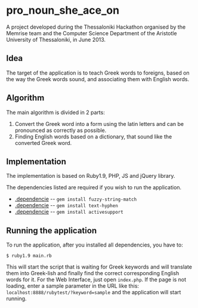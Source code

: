 pro_noun_she_ace_on
===================
A project developed during the Thessaloniki Hackathon organised by the Memrise team and the Computer Science Department of the Aristotle University of Thessaloniki, in June 2013.

Idea
-------

The target of the application is to teach Greek words to foreigns, based on the way the Greek words sound, and associating them with English words.

Algorithm
-------

The main algorithm is divided in 2 parts:
1. Convert the Greek word into a form using the latin letters and can be pronounced as correctly as possible.
2. Finding English words based on a dictionary, that sound like the converted Greek word.

Implementation
-------

The implementation is based on Ruby1.9, PHP, JS and jQuery library.

The dependencies listed are required if you wish to run the application.
* [.dependencie](https://github.com/kiyoka/fuzzy-string-match) -- `gem install fuzzy-string-match`
* [.dependencie](https://github.com/halostatue/text-hyphen) -- `gem install text-hyphen`
* [.dependencie](https://github.com/rails/rails/tree/master/activesupport) -- `gem install activesupport`

Running the application
-------

To run the application, after you installed all dependencies, you have to:

    $ ruby1.9 main.rb

This will start the script that is waiting for Greek keywords and will translate them into Greek-lish and finally find the correct corresponding English words for it.
For the Web Interface, just open `index.php`. If the page is not loading, enter a sample parameter in the URL like this:
`localhost:8888/rubytest/?keyword=sample` and the application will start running.
